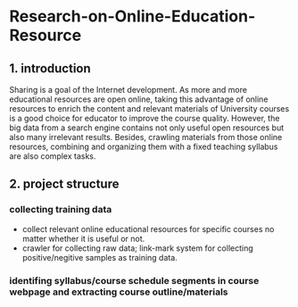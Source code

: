 # Research-on-Online-Education-Resource
## 1. introduction
Sharing is a goal of the Internet development. As more and more educational resources are open online, taking this advantage of online resources to enrich the content and relevant materials of University courses is a good choice for educator to improve the course quality. However, the big data from a search engine contains not only useful open resources but also many irrelevant results. Besides, crawling materials from those online resources, combining and organizing them with a fixed teaching syllabus are also complex tasks.
## 2. project structure
### collecting training data
- collect relevant online educational resources for specific courses no matter whether it is useful or not.
- crawler for collecting raw data; link-mark system for collecting positive/negitive samples as training data.

### identifing syllabus/course schedule segments in course webpage and extracting course outline/materials
